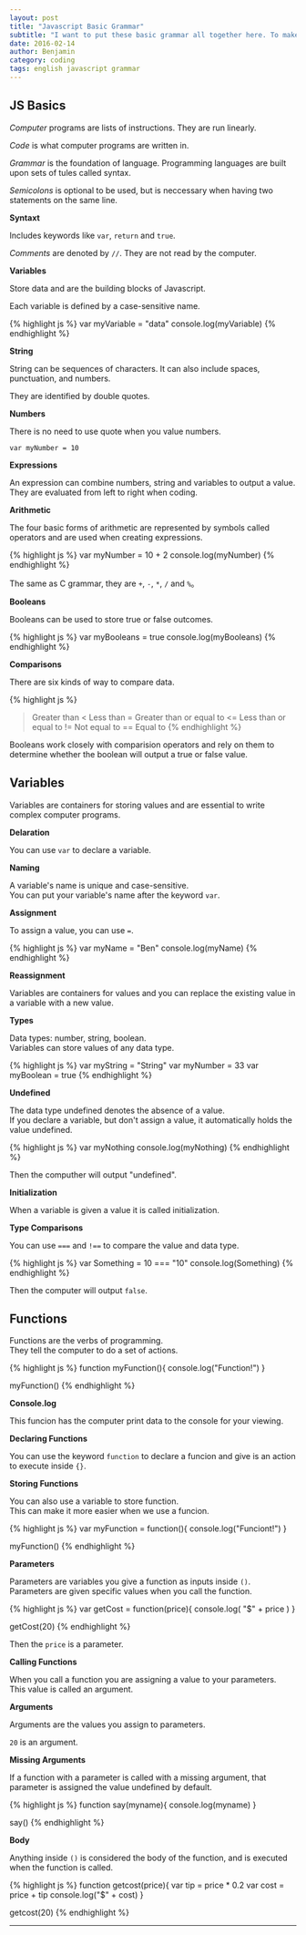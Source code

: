 ```yaml
---
layout: post
title: "Javascript Basic Grammar"
subtitle: "I want to put these basic grammar all together here. To make things more convenient."
date: 2016-02-14
author: Benjamin
category: coding
tags: english javascript grammar
---
```


## JS Basics

*Computer* programs are lists of instructions. They are run linearly. 

*Code* is what computer programs are written in. 

*Grammar* is the foundation of language. Programming languages are built upon sets of tules called syntax. 

*Semicolons* is optional to be used, but is neccessary when having two statements on the same line. 

**Syntaxt**

Includes keywords like `var`, `return` and `true`. 

*Comments* are denoted by `//`. They are not read by the computer. 

**Variables**

Store data and are the building blocks of Javascript. 

Each variable is defined by a case-sensitive name.

{% highlight js %}
var myVariable = "data"
console.log(myVariable)
{% endhighlight %}

**String**

String can be sequences of characters. It can also include spaces, punctuation, and numbers. 

They are identified by double quotes. 

**Numbers**

There is no need to use quote when you value numbers. 

`var myNumber = 10`

**Expressions**

An expression can combine numbers, string and variables to output a value. They are evaluated from left to right when coding. 

**Arithmetic**

The four basic forms of arithmetic are represented by symbols called operators and are used when creating expressions.

{% highlight js %}
var myNumber = 10 + 2
console.log(myNumber)
{% endhighlight %}

The same as C grammar, they are `+`, `-`, `*`, `/` and `%`。

**Booleans**

Booleans can be used to store true or false outcomes.

{% highlight js %}
var myBooleans = true
console.log(myBooleans)
{% endhighlight %}

**Comparisons**

There are six kinds of way to compare data.

{% highlight js %}
> Greater than
< Less than
>= Greater than or equal to
<= Less than or equal to
!= Not equal to 
== Equal to
{% endhighlight %}

Booleans work closely with comparision operators and rely on them to determine whether the boolean will output a true or false value.

## Variables

Variables are containers for storing values and are essential to write complex computer programs.

**Delaration**

You can use `var` to declare a variable. 

**Naming**

A variable's name is unique and case-sensitive.   
You can put your variable's name after the keyword `var`. 

**Assignment**

To assign a value, you can use `=`. 

{% highlight js %}
var myName = "Ben"
console.log(myName)
{% endhighlight %}

**Reassignment**

Variables are containers for values and you can replace the existing value in a variable with a new value.

**Types**

Data types: number, string, boolean.   
Variables can store values of any data type.

{% highlight js %}
var myString = "String"
var myNumber = 33
var myBoolean = true
{% endhighlight %}

**Undefined**

The data type undefined denotes the absence of a value.  
If you declare a variable, but don't assign a value, it automatically holds the value undefined.

{% highlight js %}
var myNothing
console.log(myNothing)
{% endhighlight %}

Then the computher will output "undefined".

**Initialization**

When a variable is given a value it is called initialization. 

**Type Comparisons**

You can use `===` and `!==` to compare the value and data type. 

{% highlight js %}
var Something = 10 === "10"
console.log(Something)
{% endhighlight %}

Then the computer will output `false`. 

## Functions

Functions are the verbs of programming.  
They tell the computer to do a set of actions.   

{% highlight js %}
function myFunction(){
console.log("Function!")
}

myFunction()
{% endhighlight %}

**Console.log**

This funcion has the computer print data to the console for your viewing.

**Declaring Functions**

You can use the keyword `function` to declare a funcion and give is an action to execute inside `{}`.

**Storing Functions**

You can also use a variable to store function.   
This can make it more easier when we use a funcion.

{% highlight js %}
var myFunction = function(){
console.log("Funciont!")
}

myFunction()
{% endhighlight %}

**Parameters**

Parameters are variables you give a function as inputs inside `()`.  
Parameters are given specific values when you call the function. 

{% highlight js %}
var getCost = function(price){
console.log( "$" + price )
}

getCost(20)
{% endhighlight %}

Then the `price` is a parameter. 

**Calling Functions**

When you call a function you are assigning a value to your parameters.  
This value is called an argument.

**Arguments**

Arguments are the values you assign to parameters.

`20` is an argument.

**Missing Arguments**

If a function with a parameter is called with a missing argument, that parameter is assigned the value undefined by default.

{% highlight js %}
function say(myname){
  console.log(myname)
}

say()
{% endhighlight %}

**Body**

Anything inside `()` is considered the body of the function, and is executed when the function is called.

{% highlight js %}
function getcost(price){
  var tip = price * 0.2
  var cost = price + tip
console.log("$" + cost)
}

getcost(20)
{% endhighlight %}

****

<div class="tbc"></div>


